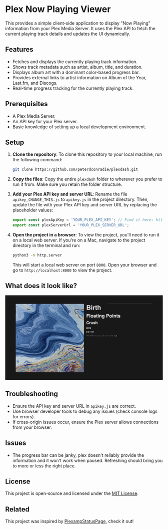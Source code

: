 # Plex Now Playing Viewer

This provides a simple client-side application to display "Now Playing" information from your Plex Media Server. It uses the Plex API to fetch the current playing track details and updates the UI dynamically.

## Features

- Fetches and displays the currently playing track information.
- Shows track metadata such as artist, album, title, and duration.
- Displays album art with a dominant color-based progress bar.
- Provides external links to artist information on Album of the Year, Last.fm, and Discogs.
- Real-time progress tracking for the currently playing track.


## Prerequisites

- A Plex Media Server.
- An API key for your Plex server.
- Basic knowledge of setting up a local development environment.

## Setup
1. **Clone the repository**:
   To clone this repository to your local machine, run the following command:

   ```bash
   git clone https://github.com/peterdconradie/plexdash.git
   ```

2. **Copy the files**:
   Copy the entire `plexdash` folder to wherever you prefer to run it from. Make sure you retain the folder structure.

3. **Add your Plex API key and server URL**:
   Rename the file `apikey_CHANGE_THIS.js` to `apikey.js` in the project directory. Then, update the file with your Plex API key and server URL by replacing the placeholder values:

   ```javascript
   export const plexApiKey = 'YOUR_PLEX_API_KEY'; // Find it here: https://support.plex.tv/articles/204059436-finding-an-authentication-token-x-plex-token/
   export const plexServerUrl = 'YOUR_PLEX_SERVER_URL';
   ```

4. **Open the project in a browser**:
   To view the project, you'll need to run it on a local web server. If you're on a Mac, navigate to the project directory in the terminal and run:

   ```bash
   python3 -m http.server
   ```

   This will start a local web server on port `8000`. Open your browser and go to `http://localhost:8000` to view the project.

## What does it look like?
![image](screenshot.png "Screenshot")


## Troubleshooting

- Ensure the API key and server URL in `apikey.js` are correct.
- Use browser developer tools to debug any issues (check console logs for errors).
- If cross-origin issues occur, ensure the Plex server allows connections from your browser.

## Issues
- The progress bar can be janky, plex doesn't reliably provide the information and it won't work when paused. Refreshing should bring you to more or less the right place. 


## License

This project is open-source and licensed under the [MIT License](LICENSE).

## Related
This project was inspired by [PlexampStatusPage](https://github.com/claesbert/PlexampStatusPage), check it out! 


